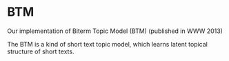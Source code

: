 # BTM
Our implementation of Biterm Topic Model (BTM) (published in WWW 2013)

The BTM is a kind of short text topic model, which learns latent topical structure of short texts.

